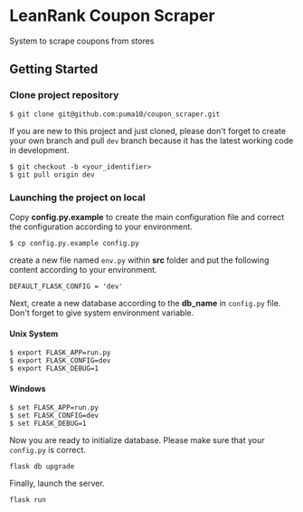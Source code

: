 # LeanRank Coupon Scraper

System to scrape coupons from stores

## Getting Started
### Clone project repository
```
$ git clone git@github.com:puma10/coupon_scraper.git
```
If you are new to this project and just cloned, please don't forget to create your own branch and pull `dev` branch because it has the latest working code in development.
```
$ git checkout -b <your_identifier>
$ git pull origin dev
```
### Launching the project on local
Copy **config.py.example** to create the main configuration file and correct the configuration according to your environment.
```
$ cp config.py.example config.py
```
create a new file named `env.py` within **src** folder and put the following content according to your environment.
```
DEFAULT_FLASK_CONFIG = 'dev'
```
Next, create a new database according to the **db_name** in `config.py` file.
Don't forget to give system environment variable.
#### Unix System
```
$ export FLASK_APP=run.py
$ export FLASK_CONFIG=dev
$ export FLASK_DEBUG=1
```
#### Windows
```
$ set FLASK_APP=run.py
$ set FLASK_CONFIG=dev
$ set FLASK_DEBUG=1
```

Now you are ready to initialize database. Please make sure that your `config.py` is correct.
```
flask db upgrade
```

Finally, launch the server.
```
flask run
```
